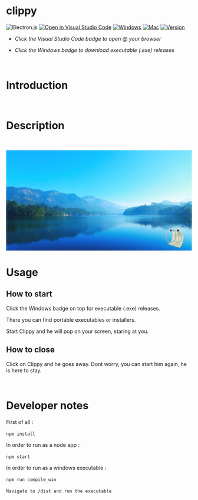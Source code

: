 # clippy

![Electron.js](https://img.shields.io/badge/Electron-191970?style=for-the-badge&logo=Electron&logoColor=white) 
[![Open in Visual Studio Code](https://img.shields.io/badge/Visual%20Studio%20Code-0078d7.svg?style=for-the-badge&logo=visual-studio-code&logoColor=white)](https://open.vscode.dev/rept0id/clippy)
[![Windows](https://img.shields.io/badge/Windows-0078D6?style=for-the-badge&logo=windows&logoColor=white)](https://github.com/rept0id/clippy/releases/tag/publish)
[![Mac](https://img.shields.io/badge/mac%20os-000000?style=for-the-badge&logo=macos&logoColor=F0F0F0)](https://github.com/rept0id/clippy/releases/tag/publish)
[![Version](https://img.shields.io/badge/version-1.0.1-blue?style=for-the-badge&logo=verizon&logoColor=white)](https://github.com/rept0id/clippy/releases/tag/publish)

* *Click the Visual Studio Code badge to open @ your browser*

* *Click the Windows badge to download executable (.exe) releases*

<br>

# Introduction


<br>

# Description

<br>

![Screenshot](https://github.com/rept0id/FIFA-World-Cup-Laeeb/blob/main/assets/img/screenshot1.png?raw=true)


# Usage

## How to start

Click the Windows badge on top for executable (.exe) releases.

There you can find portable executables or installers.

Start Clippy and he will pop on your screen, staring at you.

## How to close

Click on Clippy and he goes away. Dont worry, you can start him again, he is here to stay.

<br>

# Developer notes

First of all :

```npm install```

In order to run as a node app :

```npm start```

In order to run as a windows executable :

```npm run compile_win```

```Navigate to /dist and run the executable```
